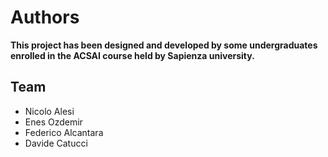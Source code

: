 # Authors

**This project has been designed and developed by some
undergraduates enrolled in the ACSAI course held by
Sapienza university.**

## Team
- Nicolo Alesi
- Enes Ozdemir
- Federico Alcantara
- Davide Catucci
